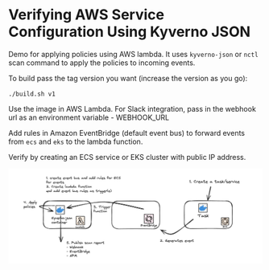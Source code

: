 # Verifying AWS Service Configuration Using Kyverno JSON

Demo for applying policies using AWS lambda. It uses `kyverno-json` or `nctl` scan command to apply the policies to incoming events.

To build pass the tag version you want (increase the version as you go):

```shell
./build.sh v1
```

Use the image in AWS Lambda. For Slack integration, pass in the webhook url as an environment variable - WEBHOOK_URL

Add rules in Amazon EventBridge (default event bus) to forward events from `ecs` and `eks` to the lambda function.

Verify by creating an ECS service or EKS cluster with public IP address.

![](kyverno-json-lambda.jpg)

